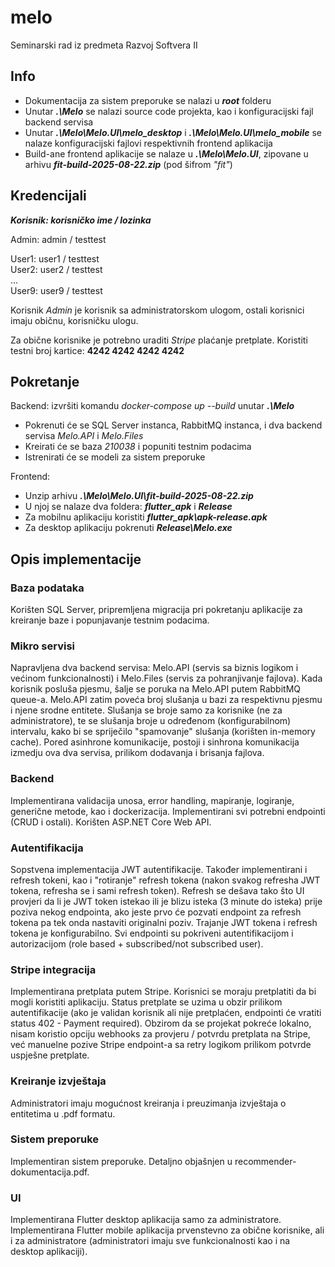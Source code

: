 # melo

Seminarski rad iz predmeta Razvoj Softvera II

## Info

- Dokumentacija za sistem preporuke se nalazi u _**root**_ folderu
- Unutar _**.\Melo**_ se nalazi source code projekta, kao i konfiguracijski fajl backend servisa
- Unutar _**.\Melo\Melo.UI\melo_desktop**_ i _**.\Melo\Melo.UI\melo_mobile**_ se nalaze konfiguracijski fajlovi respektivnih frontend aplikacija
- Build-ane frontend aplikacije se nalaze u _**.\Melo\Melo.UI**_, zipovane u arhivu _**fit-build-2025-08-22.zip**_ (pod šifrom _"fit"_)

## Kredencijali

_**Korisnik: korisničko ime / lozinka**_

Admin: admin / testtest

User1: user1 / testtest\
User2: user2 / testtest\
...\
User9: user9 / testtest

Korisnik _Admin_ je korisnik sa administratorskom ulogom, ostali korisnici imaju običnu, korisničku ulogu.

Za obične korisnike je potrebno uraditi _Stripe_ plaćanje pretplate. Koristiti testni broj kartice: **4242 4242 4242 4242**

## Pokretanje

Backend: izvršiti komandu _docker-compose up --build_ unutar _**.\Melo**_

- Pokrenuti će se SQL Server instanca, RabbitMQ instanca, i dva backend servisa _Melo.API_ i _Melo.Files_
- Kreirati će se baza _210038_ i popuniti testnim podacima
- Istrenirati će se modeli za sistem preporuke

Frontend:

- Unzip arhivu _**.\Melo\Melo.UI\fit-build-2025-08-22.zip**_
- U njoj se nalaze dva foldera: _**flutter_apk**_ i _**Release**_
- Za mobilnu aplikaciju koristiti _**flutter_apk\apk-release.apk**_
- Za desktop aplikaciju pokrenuti _**Release\Melo.exe**_

## Opis implementacije

### Baza podataka

Korišten SQL Server, pripremljena migracija pri pokretanju aplikacije za kreiranje baze i popunjavanje testnim podacima.

### Mikro servisi

Napravljena dva backend servisa: Melo.API (servis sa biznis logikom i većinom funkcionalnosti) i Melo.Files (servis za pohranjivanje fajlova).
Kada korisnik posluša pjesmu, šalje se poruka na Melo.API putem RabbitMQ queue-a. Melo.API zatim poveća broj slušanja u bazi za respektivnu pjesmu i njene srodne entitete. Slušanja se broje samo za korisnike (ne za administratore), te se slušanja broje u određenom (konfigurabilnom) intervalu, kako bi se spriječilo "spamovanje" slušanja (korišten in-memory cache). Pored asinhrone komunikacije, postoji i sinhrona komunikacija izmedju ova dva servisa, prilikom dodavanja i brisanja fajlova.

### Backend

Implementirana validacija unosa, error handling, mapiranje, logiranje, generične metode, kao i dockerizacija. Implementirani svi potrebni endpointi (CRUD i ostali). Korišten ASP.NET Core Web API.

### Autentifikacija

Sopstvena implementacija JWT autentifikacije. Također implementirani i refresh tokeni, kao i "rotiranje" refresh tokena (nakon svakog refresha JWT tokena, refresha se i sami refresh token). Refresh se dešava tako što UI provjeri da li je JWT token istekao ili je blizu isteka (3 minute do isteka) prije poziva nekog endpointa, ako jeste prvo će pozvati endpoint za refresh tokena pa tek onda nastaviti originalni poziv. Trajanje JWT tokena i refresh tokena je konfigurabilno. Svi endpointi su pokriveni autentifikacijom i autorizacijom (role based + subscribed/not subscribed user).

### Stripe integracija

Implementirana pretplata putem Stripe. Korisnici se moraju pretplatiti da bi mogli koristiti aplikaciju. Status pretplate se uzima u obzir prilikom autentifikacije (ako je validan korisnik ali nije pretplaćen, endpointi će vratiti status 402 - Payment required). Obzirom da se projekat pokreće lokalno, nisam koristio opciju webhooks za provjeru / potvrdu pretplata na Stripe, već manuelne pozive Stripe endpoint-a sa retry logikom prilikom potvrde uspješne pretplate.

### Kreiranje izvještaja

Administratori imaju mogućnost kreiranja i preuzimanja izvještaja o entitetima u .pdf formatu.

### Sistem preporuke

Implementiran sistem preporuke. Detaljno objašnjen u recommender-dokumentacija.pdf.

### UI

Implementirana Flutter desktop aplikacija samo za administratore.
Implementirana Flutter mobile aplikacija prvenstevno za obične korisnike, ali i za administratore (administratori imaju sve funkcionalnosti kao i na desktop aplikaciji).
